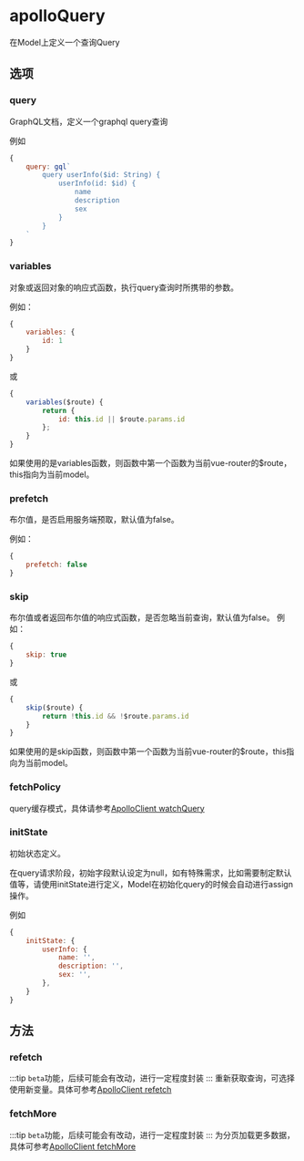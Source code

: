 # apolloQuery

在Model上定义一个查询Query

## 选项

### query
GraphQL文档，定义一个graphql query查询

例如
```javascript
{
    query: gql`
        query userInfo($id: String) {
            userInfo(id: $id) {
                name
                description
                sex
            }
        }
    `
}
```

### variables
对象或返回对象的响应式函数，执行query查询时所携带的参数。

例如：
```javascript
{
    variables: {
        id: 1
    }
}
```
或
```javascript
{
    variables($route) {
        return {
            id: this.id || $route.params.id
        };
    }
}
```
如果使用的是variables函数，则函数中第一个函数为当前vue-router的$route，this指向为当前model。

### prefetch
布尔值，是否启用服务端预取，默认值为false。

例如：
```javascript
{
    prefetch: false
}
```

### skip
布尔值或者返回布尔值的响应式函数，是否忽略当前查询，默认值为false。
例如：
```javascript
{
    skip: true
}
```
或
```javascript
{
    skip($route) {
        return !this.id && !$route.params.id
    }
}
```
如果使用的是skip函数，则函数中第一个函数为当前vue-router的$route，this指向为当前model。

### fetchPolicy
query缓存模式，具体请参考[ApolloClient watchQuery](https://www.apollographql.com/docs/react/api/apollo-client#ApolloClient.watchQuery)


### initState
初始状态定义。

在query请求阶段，初始字段默认设定为null，如有特殊需求，比如需要制定默认值等，请使用initState进行定义，Model在初始化query的时候会自动进行assign操作。

例如
```javascript
{
    initState: {
        userInfo: {
            name: '',
            description: '',
            sex: '',
        },
    }
}
```


## 方法

### refetch
:::tip
`beta`功能，后续可能会有改动，进行一定程度封装
:::
重新获取查询，可选择使用新变量。具体可参考[ApolloClient refetch](https://www.apollographql.com/docs/react/api/apollo-client/#ApolloClient.reFetchObservableQueries)

### fetchMore
:::tip
`beta`功能，后续可能会有改动，进行一定程度封装
:::
为分页加载更多数据，具体可参考[ApolloClient fetchMore](https://www.apollographql.com/docs/react/api/apollo-client#ObservableQuery.fetchMore)
